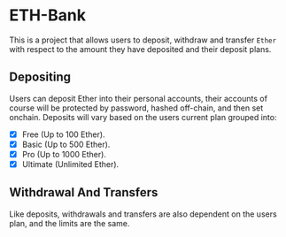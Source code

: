 # ETH-Bank

This is a project that allows users to deposit, withdraw and transfer `Ether` with respect to the amount they have deposited and their deposit plans.

## Depositing
Users can deposit Ether into their personal accounts, their accounts of course will be protected by password, hashed off-chain, and then set onchain.
Deposits will vary based on the users current plan grouped into:
- [x] Free (Up to 100 Ether).
- [x] Basic (Up to 500 Ether).
- [x] Pro (Up to 1000 Ether).
- [x] Ultimate (Unlimited Ether).

## Withdrawal And Transfers
Like deposits, withdrawals and transfers are also dependent on the users plan, and the limits are the same.
